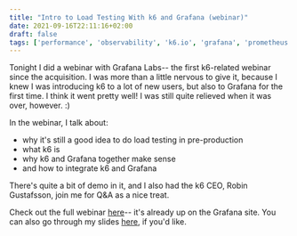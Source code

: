 ```yaml
---
title: "Intro to Load Testing With k6 and Grafana (webinar)"
date: 2021-09-16T22:11:16+02:00
draft: false
tags: ['performance', 'observability', 'k6.io', 'grafana', 'prometheus', 'video', 'presentation', 'english']
---
```

Tonight I did a webinar with Grafana Labs-- the first k6-related webinar since the acquisition. I was more than a little nervous to give it, because I knew I was introducing k6 to a lot of new users, but also to Grafana for the first time. I think it went pretty well! I was still quite relieved when it was over, however. :)

In the webinar, I talk about:
- why it's still a good idea to do load testing in pre-production
- what k6 is
- why k6 and Grafana together make sense
- and how to integrate k6 and Grafana

There's quite a bit of demo in it, and I also had the k6 CEO, Robin Gustafsson, join me for Q&A as a nice treat.

Check out the full webinar [here](https://grafana.com/go/webinar/intro-to-load-testing-with-grafana-and-k6/)-- it's already up on the Grafana site. You can also go through my slides [here](https://docs.google.com/presentation/d/1WOA50nqIv1NoiHBxGIH_JM02rZqSjX81gHTlwPJ5i1U/edit?usp=sharing), if you'd like.